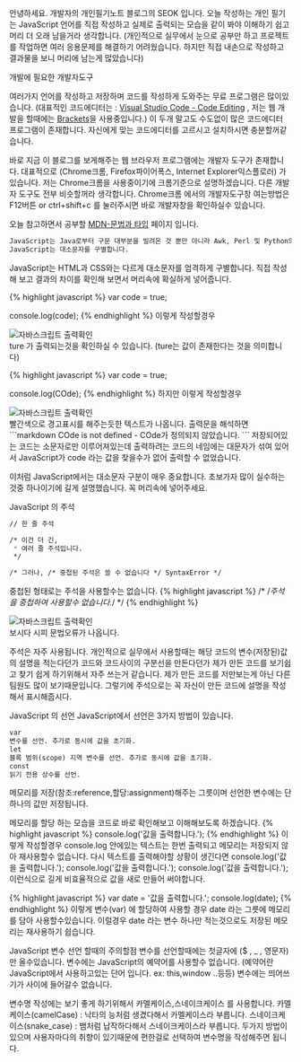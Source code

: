 안녕하세요.
개발자의 개인필기노트 블로그의 SEOK 입니다.
오늘 작성하는 개인 필기는 JavaScript 언어를 직접 작성하고 실제로 출력되는 모습을 같이 봐야
이해하기 쉽고 머리 더 오래 남을거라 생각합니다. 
(개인적으로 실무에서 눈으로 공부만 하고 프로젝트를 작업하면 여러 응용문제를 해결하기 어려웠습니다.
하지만 직접 내손으로 작성하고 결과물을 보니 머리에 남는게 많았습니다)

개발에 필요한 개발자도구

여러가지 언어를 작성하고 저장하며 코드를 작성하게 도와주는 무료 프로그램은 많이있습니다.
(대표적인 코드에디터는 : <a href="https://code.visualstudio.com/" target="_blank">Visual Studio Code - Code Editing</a> , 저는 웹 개발을 할때에는 <a href="http://brackets.io/" target="_blank">Brackets</a>을 사용중입니다.)
이 두개 말고도 수도없이 많은 코드에디터 프로그램이 존재합니다.
자신에게 맞는 코드에디터를 고르시고 설치하시면 충분할꺼같습니다.

바로 지금 이 블로그를 보게해주는 웹 브라우저 프로그램에는 개발자 도구가 존재합니다.
대표적으로 (Chrome크롬, Firefox파이어폭스, Internet Explorer익스플로러) 가 있습니다.
저는 Chrome크롬을 사용중이기에 크롬기준으로 설명하겠습니다. 다른 개발자 도구도 전부 비슷할꺼라 생각합니다. 
Chrome크롬 에서의 개발자도구창 여는방법은 F12버튼 or ctrl+shift+c 를 눌러주시면 바로 개발자창을 확인하실수 있습니다.

오늘 참고하면서 공부할 <a href="https://developer.mozilla.org/ko/docs/Web/JavaScript/Guide/Values,_variables,_and_literals" target="_blank">MDN-문법과 타입</a> 페이지 입니다.

```markdown
JavaScript는 Java로부터 구문 대부분을 빌려온 것 뿐만 아니라 Awk, Perl 및 Python의 영향도 받았습니다.
JavaScript는 대소문자를 구별합니다.
```
JavaScript는 HTML과 CSS와는 다르게 대소문자를 엄격하게 구별합니다.
직접 작성해 보고 결과의 차이를 확인해 보면서 머리속에 확실하게 넣어줍니다.

{% highlight javascript %}
var code = true;

console.log(code);
{% endhighlight %}
이렇게 작성할경우

<div class="img-box">
  <img src="{{ site.baseurl }}/static/img/post/2018-08-26-1.png" alt="자바스크립트 출력확인" />
</div>
ture 가 출력되는것을 확인하실 수 있습니다. (ture는 값이 존재한다는 것을 의미합니다)

{% highlight javascript %}
var code = true;

console.log(COde);
{% endhighlight %}
하지만 이렇게 작성할경우

<div class="img-box">
  <img src="{{ site.baseurl }}/static/img/post/2018-08-26-2.png" alt="자바스크립트 출력확인" />
</div>
빨간색으로 경고표시를 해주는듯한 텍스트가 나옵니다.
출력문을 해석하면
```markdown
COde is not defined - COde가 정의되지 않았습니다.
```
저장되어있는 코드는 소문자로만 이루어져있는데
출력하려는 코드의 네임에는 대문자가 섞여 있어서 JavaScript가 code 라는 값을 찾을수가 없어 출력할 수 없었습니다.

이처럼 JavaScript에서는 대소문자 구분이 매우 중요합니다. 초보가자 많이 실수하는 것중 하나이기에 길게 설명했습니다.
꼭 머리속에 넣어주세요.

JavaScript 의 주석
```markdown
// 한 줄 주석

/* 이건 더 긴,
 * 여러 줄 주석입니다.
 */

/* 그러나, /* 중첩된 주석은 쓸 수 없습니다 */ SyntaxError */
```
중첩된 형태로는 주석을 사용할수는 없습니다.
{% highlight javascript %}
/*
  /*주석을 중첩하여 사용할수 없습니다.*/
*/
{% endhighlight %}
<div class="img-box">
  <img src="{{ site.baseurl }}/static/img/post/2018-08-26-3.png" alt="자바스크립트 출력확인" />
</div>
보시다 시피 문법오류가 나옵니다.

주석은 자주 사용됩니다.
개인적으로 실무에서 사용할때는 해당 코드의 변수(저장된)값의 설명을 적는다던가
코드와 코드사이의 구분선을 만든다던가
제가 만든 코드를 보기쉽고 찾기 쉽게 하기위해서 자주 쓰는거 같습니다.
제가 만든 코드를 저만보는게 아닌 다른 팀원도 많이 보기때문입니다.
그렇기에 주석으로는 꼭 자신이 만든 코드에 설명을 작성해서 표시해줍시다.

JavaScript 의 선언
JavaScript에서 선언은 3가지 방법이 있습니다.

```markdown
var
변수를 선언. 추가로 동시에 값을 초기화.
let
블록 범위(scope) 지역 변수를 선언. 추가로 동시에 값을 초기화.
const
읽기 전용 상수를 선언.
```
메모리를 저장(참조:reference,할당:assignment)해주는 그릇이며 선언한 변수에는 단 하나의 값만 저장됩니다.

메모리를 할당 하는 모습을 코드로 바로 확인해보고 이해해보도록 하겠습니다.
{% highlight javascript %}
console.log('값을 출력합니다.');
{% endhighlight %}
이렇게 작성할경우 console.log 안에있는 텍스트는 한번 출력되고 메모리는 저장되지 않아 재사용할수 없습니다.
다시 텍스트를 출력해야할 상황이 생긴다면
console.log('값을 출력합니다.');
console.log('값을 출력합니다.');
console.log('값을 출력합니다.');
이런식으로 길게 비효율적으로 값을 새로 만들어 써야합니다.

{% highlight javascript %}
var date = '값을 출력합니다.';
console.log(date);
{% endhighlight %}
이렇게 변수(var) 에 할당하여 사용할 경우 date 라는 그릇에 메모리를 담아 사용할수있습니다.
이럴경우 date 라는 변수 하나만 적는것으로도 저장된 메모리는 재사용하기 쉽습니다.

JavaScript 변수 선언 할때의 주의할점
변수를 선언할때에는 첫글자에 ($ , _ , 영문자) 만 올수있습니다.
변수에는 JavaScript의 예약어를 사용할수 없습니다. (예약어란 JavaScript에서 사용하고있는 단어 입니다. ex: this,window ..등등)
변수에는 띄어쓰기가 사이에 들어갈수 없습니다.

변수명 작성에는 보기 좋게 하기위해서 카멜케이스,스네이크케이스 를 사용합니다.
카멜케이스(camelCase) : 낙타의 능처럼 생겼다해서 카멜케이스라 부릅니다.
스네이크케이스(snake_case) : 뱀처럼 납작하다해서 스네이크케이스라 부릅니다.
두가지 방법이 있으며 사용자마다의 취향이 있기때문에 편한걸로 선택하여 변수명을 작성해주면 됩니다.
